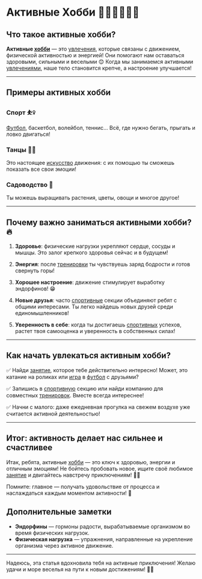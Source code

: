 # **Активные Хобби** 🏃‍♂️🏄‍♀️🚴‍♀️

## Что такое активные хобби?

**Активные [хобби](хобби.md)** — это [увлечения](хобби.md), которые связаны с движением, физической активностью и энергией! Они помогают нам оставаться здоровыми, сильными и веселыми 😊 Когда мы занимаемся активными [увлечениями](хобби.md), наше тело становится крепче, а настроение улучшается!

---

## Примеры активных хобби  

### Спорт ⛹️‍♀️

[Футбол](спорт.md), баскетбол, волейбол, теннис... Всё, где нужно бегать, прыгать и ловко двигаться!

### Танцы 🕺🏼

Это настоящее [искусство](хобби.md) движения: с их помощью ты сможешь показать все свои эмоции!

### Садоводство 🥕

Ты можешь выращивать растения, цветы, овощи и многое другое!

---

## Почему важно заниматься активными хобби? 🔥

1. **Здоровье**: физические нагрузки укрепляют сердце, сосуды и мышцы. Это залог крепкого здоровья сейчас и в будущем!

2. **Энергия**: после [тренировки](спорт.md) ты чувствуешь заряд бодрости и готов свернуть горы!

3. **Хорошее настроение**: движение стимулирует выработку эндорфинов! 😁

4. **Новые друзья**: часто [спортивные](спорт.md) секции объединяют ребят с общими интересами. Ты легко найдешь новых друзей среди единомышленников!

5. **Уверенность в себе**: когда ты достигаешь [спортивных](спорт.md) успехов, растет твоя самооценка и уверенность в собственных силах!

---

## Как начать увлекаться активным хобби?

✅ Найди [занятие](хобби.md), которое тебе действительно интересно! Может, это катание на роликах или [игра](настольные_игры.md) в [футбол](спорт.md) с друзьями?

✅ Запишись в [спортивную](спорт.md) секцию или найди компанию для совместных [тренировок](спорт.md). Вместе всегда интереснее!

✅ Начни с малого: даже ежедневная прогулка на свежем воздухе уже считается активной деятельностью!

---

## Итог: активность делает нас сильнее и счастливее

Итак, ребята, активные [хобби](хобби.md) — это ключ к здоровью, энергии и отличным эмоциям! Не бойтесь пробовать новое, ищите своё любимое [занятие](хобби.md) и двигайтесь навстречу приключениям! 🤸‍♂️

Помните: главное — получать удовольствие от процесса и наслаждаться каждым моментом активности! 🎉

## Дополнительные заметки

- **Эндорфины** — гормоны радости, вырабатываемые организмом во время физических нагрузок.
- **Физическая нагрузка** — упражнения, направленные на укрепление организма через активное движение.

---

Надеюсь, эта статья вдохновила тебя на активные приключения! Желаю удачи и море веселья на пути к новым достижениям! 👩‍🚀
